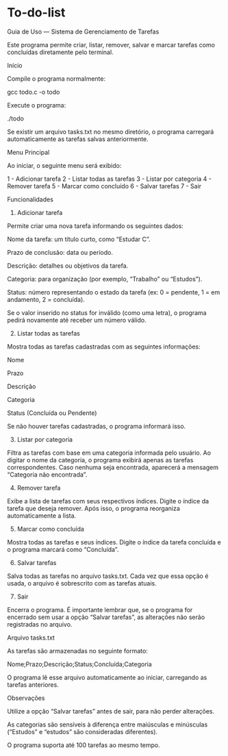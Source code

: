 # To-do-list

Guia de Uso — Sistema de Gerenciamento de Tarefas

Este programa permite criar, listar, remover, salvar e marcar tarefas como concluídas diretamente pelo terminal.

Início

Compile o programa normalmente:

gcc todo.c -o todo


Execute o programa:

./todo


Se existir um arquivo tasks.txt no mesmo diretório, o programa carregará automaticamente as tarefas salvas anteriormente.

Menu Principal

Ao iniciar, o seguinte menu será exibido:

1 - Adicionar tarefa
2 - Listar todas as tarefas
3 - Listar por categoria
4 - Remover tarefa
5 - Marcar como concluído
6 - Salvar tarefas
7 - Sair

Funcionalidades
1. Adicionar tarefa

Permite criar uma nova tarefa informando os seguintes dados:

Nome da tarefa: um título curto, como “Estudar C”.

Prazo de conclusão: data ou período.

Descrição: detalhes ou objetivos da tarefa.

Categoria: para organização (por exemplo, “Trabalho” ou “Estudos”).

Status: número representando o estado da tarefa (ex: 0 = pendente, 1 = em andamento, 2 = concluída).

Se o valor inserido no status for inválido (como uma letra), o programa pedirá novamente até receber um número válido.

2. Listar todas as tarefas

Mostra todas as tarefas cadastradas com as seguintes informações:

Nome

Prazo

Descrição

Categoria

Status (Concluída ou Pendente)

Se não houver tarefas cadastradas, o programa informará isso.

3. Listar por categoria

Filtra as tarefas com base em uma categoria informada pelo usuário.
Ao digitar o nome da categoria, o programa exibirá apenas as tarefas correspondentes.
Caso nenhuma seja encontrada, aparecerá a mensagem “Categoria não encontrada”.

4. Remover tarefa

Exibe a lista de tarefas com seus respectivos índices.
Digite o índice da tarefa que deseja remover.
Após isso, o programa reorganiza automaticamente a lista.

5. Marcar como concluída

Mostra todas as tarefas e seus índices.
Digite o índice da tarefa concluída e o programa marcará como “Concluída”.

6. Salvar tarefas

Salva todas as tarefas no arquivo tasks.txt.
Cada vez que essa opção é usada, o arquivo é sobrescrito com as tarefas atuais.

7. Sair

Encerra o programa.
É importante lembrar que, se o programa for encerrado sem usar a opção “Salvar tarefas”, as alterações não serão registradas no arquivo.

Arquivo tasks.txt

As tarefas são armazenadas no seguinte formato:

Nome;Prazo;Descrição;Status;Concluída;Categoria


O programa lê esse arquivo automaticamente ao iniciar, carregando as tarefas anteriores.

Observações

Utilize a opção “Salvar tarefas” antes de sair, para não perder alterações.

As categorias são sensíveis à diferença entre maiúsculas e minúsculas (“Estudos” e “estudos” são consideradas diferentes).

O programa suporta até 100 tarefas ao mesmo tempo.